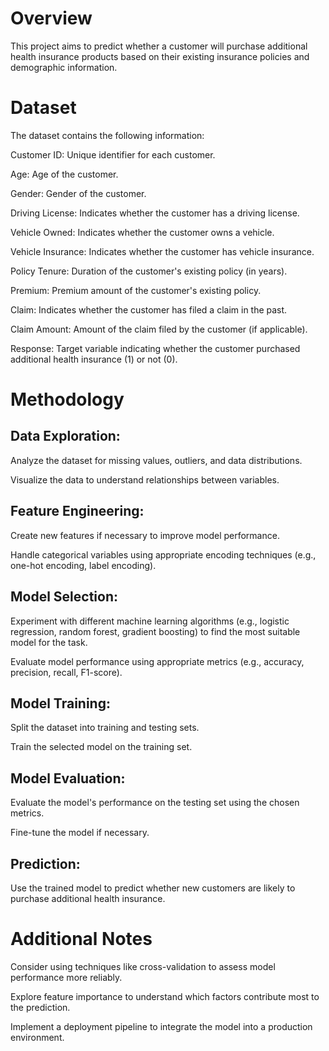 # Overview

This project aims to predict whether a customer will purchase additional health insurance products based on their existing insurance policies and demographic information.

# Dataset
The dataset contains the following information:

Customer ID: Unique identifier for each customer.

Age: Age of the customer.

Gender: Gender of the customer.

Driving License: Indicates whether the customer has a driving license.

Vehicle Owned: Indicates whether the customer owns a vehicle.

Vehicle Insurance: Indicates whether the customer has vehicle insurance.

Policy Tenure: Duration of the customer's existing policy (in years).

Premium: Premium amount of the customer's existing policy.

Claim: Indicates whether the customer has filed a claim in the past.

Claim Amount: Amount of the claim filed by the customer (if applicable).

Response: Target variable indicating whether the customer purchased additional health insurance (1) or not (0).

# Methodology

## Data Exploration:

Analyze the dataset for missing values, outliers, and data distributions.

Visualize the data to understand relationships between variables.

## Feature Engineering:

Create new features if necessary to improve model performance.

Handle categorical variables using appropriate encoding techniques (e.g., one-hot encoding, label encoding).

## Model Selection:

Experiment with different machine learning algorithms (e.g., logistic regression, random forest, gradient boosting) to find the most suitable model for the task.

Evaluate model performance using appropriate metrics (e.g., accuracy, precision, recall, F1-score).

## Model Training:

Split the dataset into training and testing sets.

Train the selected model on the training set.

## Model Evaluation:

Evaluate the model's performance on the testing set using the chosen metrics.

Fine-tune the model if necessary.

## Prediction:

Use the trained model to predict whether new customers are likely to purchase additional health insurance.

# Additional Notes
Consider using techniques like cross-validation to assess model performance more reliably.

Explore feature importance to understand which factors contribute most to the prediction.

Implement a deployment pipeline to integrate the model into a production environment.
